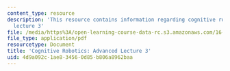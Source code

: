 ```yaml
---
content_type: resource
description: 'This resource contains information regarding cognitive robotics: Advanced
  lecture 3'
file: /media/https%3A/open-learning-course-data-rc.s3.amazonaws.com/16-412j-cognitive-robotics-spring-2016/4d9a092c1ae834560d85b806a8962baa_MIT16_412JS16_L16.pdf
file_type: application/pdf
resourcetype: Document
title: 'Cognitive Robotics: Advanced Lecture 3'
uid: 4d9a092c-1ae8-3456-0d85-b806a8962baa
---
```

